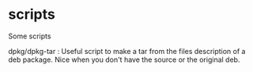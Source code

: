scripts
=======

Some scripts

dpkg/dpkg-tar : Useful script to make a tar from the files description of a deb package. Nice when you don't have the source or the original deb.
